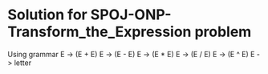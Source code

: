 # Solution for SPOJ-ONP-Transform_the_Expression problem

Using grammar
E -> (E + E)
E -> (E - E)
E -> (E * E)
E -> (E / E)
E -> (E ^ E)
E -> letter
 
